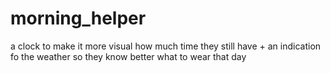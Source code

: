 # morning_helper
a clock to make it more visual how much time they still have + an indication fo the weather so they know better what to wear that day
